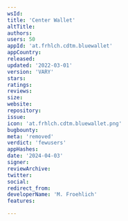 ```yaml
---
wsId: 
title: 'Center Wallet'
altTitle: 
authors: 
users: 50
appId: 'at.frhlch.cdtm.bluewallet'
appCountry: 
released: 
updated: '2022-03-01'
version: 'VARY'
stars: 
ratings: 
reviews: 
size: 
website: 
repository: 
issue: 
icon: 'at.frhlch.cdtm.bluewallet.png'
bugbounty: 
meta: 'removed'
verdict: 'fewusers'
appHashes: 
date: '2024-04-03'
signer: 
reviewArchive: 
twitter: 
social: 
redirect_from: 
developerName: 'M. Froehlich'
features: 

---
```


